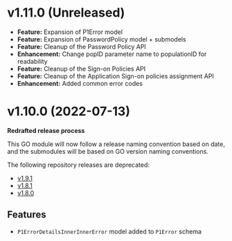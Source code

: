 # v1.11.0 (Unreleased)

* **Feature:** Expansion of P1Error model
* **Feature:** Expansion of PasswordPolicy model + submodels
* **Feature:** Cleanup of the Password Policy API
* **Enhancement:** Change popID parameter name to populationID for readability
* **Feature:** Cleanup of the Sign-on Policies API
* **Feature:** Cleanup of the Application Sign-on policies assignment API
* **Enhancement:** Added common error codes

# v1.10.0 (2022-07-13)

**Redrafted release process**

This GO module will now follow a release naming convention based on date, and the submodules will be based on GO version naming conventions.

The following repository releases are deprecated:

* [v1.9.1](https://github.com/patrickcping/pingone-go/releases/tag/v1.9.1)
* [v1.8.1](https://github.com/patrickcping/pingone-go/releases/tag/v1.8.1)
* [v1.8.0](https://github.com/patrickcping/pingone-go/releases/tag/v1.8.0)

## Features

* `P1ErrorDetailsInnerInnerError` model added to `P1Error` schema